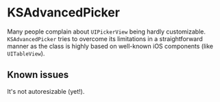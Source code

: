 # KSAdvancedPicker

Many people complain about `UIPickerView` being hardly customizable. `KSAdvancedPicker` tries to overcome its limitations in a straightforward manner as the class is highly based on well-known iOS components (like `UITableView`).

## Known issues

It's not autoresizable (yet!).
